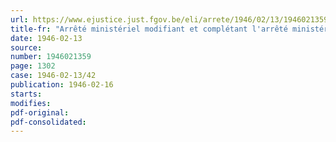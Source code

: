 ```yaml
---
url: https://www.ejustice.just.fgov.be/eli/arrete/1946/02/13/1946021359/justel
title-fr: "Arrêté ministériel modifiant et complétant l'arrêté ministériel du 5 février 1946, concernant la réglementation de la distribution des denrées alimentaires rationnées (abrogé par AM 04-07-1946, art. 8)"
date: 1946-02-13
source:
number: 1946021359
page: 1302
case: 1946-02-13/42
publication: 1946-02-16
starts:
modifies:
pdf-original:
pdf-consolidated:
---
```



